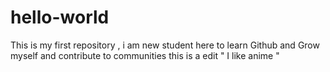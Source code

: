 # hello-world
This is my first repository ,  i am new student here to learn Github and Grow myself and contribute to communities
this is a edit " I like anime "

